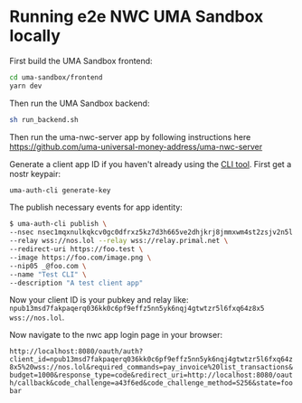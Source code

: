 # Running e2e NWC UMA Sandbox locally

First build the UMA Sandbox frontend:

```bash
cd uma-sandbox/frontend
yarn dev
```

Then run the UMA Sandbox backend:

```bash
sh run_backend.sh
```

Then run the uma-nwc-server app by following instructions here https://github.com/uma-universal-money-address/uma-nwc-server

Generate a client app ID if you haven't already using the [CLI tool](https://github.com/uma-universal-money-address/uma-auth-cli). First get a nostr keypair:

```bash
uma-auth-cli generate-key
```

The publish necessary events for app identity:

```bash
$ uma-auth-cli publish \
--nsec nsec1mqxnulkqkcv0gc0dfrxz5kz7d3h665ve2dhjkrj8jmmxwm4st2zsjv2n5l \
--relay wss://nos.lol --relay wss://relay.primal.net \
--redirect-uri https://foo.test \
--image https://foo.com/image.png \
--nip05 _@foo.com \
--name "Test CLI" \
--description "A test client app"
```

Now your client ID is your pubkey and relay like: `npub13msd7fakpaqerq036kk0c6pf9effz5nn5yk6nqj4gtwtzr5l6fxq64z8x5 wss://nos.lol`.

Now navigate to the nwc app login page in your browser:

`http://localhost:8080/oauth/auth?client_id=npub13msd7fakpaqerq036kk0c6pf9effz5nn5yk6nqj4gtwtzr5l6fxq64z8x5%20wss://nos.lol&required_commands=pay_invoice%20list_transactions&budget=1000&response_type=code&redirect_uri=http://localhost:8080/oauth/callback&code_challenge=a43f6ed&code_challenge_method=S256&state=foobar`
